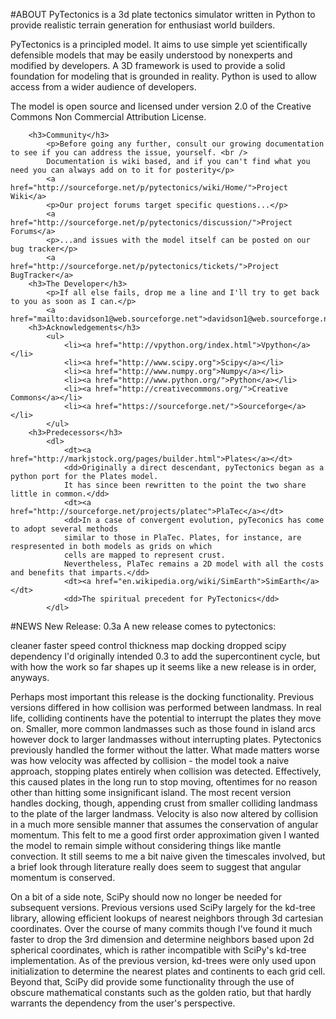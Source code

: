 #ABOUT
PyTectonics is a 3d plate tectonics simulator written in Python to provide realistic terrain generation for enthusiast world builders.

PyTectonics is a principled model. It aims to use simple yet scientifically defensible models that may be easily understood by nonexperts and modified by developers. A 3D framework is used to provide a solid foundation for modeling that is grounded in reality. Python is used to allow access from a wider audience of developers.

The model is open source and licensed under version 2.0 of the Creative Commons Non Commercial Attribution License.

        <h3>Community</h3>
            <p>Before going any further, consult our growing documentation to see if you can address the issue, yourself. <br /> 
            Documentation is wiki based, and if you can't find what you need you can always add on to it for posterity</p>
            <a href="http://sourceforge.net/p/pytectonics/wiki/Home/">Project Wiki</a>
            <p>Our project forums target specific questions...</p>
            <a href="http://sourceforge.net/p/pytectonics/discussion/">Project Forums</a>
            <p>...and issues with the model itself can be posted on our bug tracker</p>
            <a href="http://sourceforge.net/p/pytectonics/tickets/">Project BugTracker</a>
        <h3>The Developer</h3>
            <p>If all else fails, drop me a line and I'll try to get back to you as soon as I can.</p>
            <a href="mailto:davidson1@web.sourceforge.net">davidson1@web.sourceforge.net</a>
        <h3>Acknowledgements</h3>
            <ul>
                <li><a href="http://vpython.org/index.html">Vpython</a></li>
                <li><a href="http://www.scipy.org">Scipy</a></li>
                <li><a href="http://www.numpy.org">Numpy</a></li>
                <li><a href="http://www.python.org/">Python</a></li>
                <li><a href="http://creativecommons.org/">Creative Commons</a></li>
                <li><a href="https://sourceforge.net/">Sourceforge</a></li>
            </ul>
        <h3>Predecessors</h3>
            <dl>
                <dt><a href="http://markjstock.org/pages/builder.html">Plates</a></dt>
                <dd>Originally a direct descendant, pyTectonics began as a python port for the Plates model. 
                It has since been rewritten to the point the two share little in common.</dd>
                <dt><a href="http://sourceforge.net/projects/platec">PlaTec</a></dt>
                <dd>In a case of convergent evolution, pyTeconics has come to adopt several methods
                similar to those in PlaTec. Plates, for instance, are respresented in both models as grids on which 
                cells are mapped to represent crust. 
                Nevertheless, PlaTec remains a 2D model with all the costs and benefits that imparts.</dd>
                <dt><a href="en.wikipedia.org/wiki/SimEarth">SimEarth</a></dt>
                <dd>The spiritual precedent for PyTectonics</dd>
            </dl>






#NEWS
New Release: 0.3a
A new release comes to pytectonics:

cleaner
faster
speed control
thickness map
docking
dropped scipy dependency
I'd originally intended 0.3 to add the supercontinent cycle, but with how the work so far shapes up it seems like a new release is in order, anyways.

Perhaps most important this release is the docking functionality. Previous versions differed in how collision was performed between landmass. In real life, colliding continents have the potential to interrupt the plates they move on. Smaller, more common landmasses such as those found in island arcs however dock to larger landmasses without interrupting plates. Pytectonics previously handled the former without the latter. What made matters worse was how velocity was affected by collision - the model took a naive approach, stopping plates entirely when collision was detected. Effectively, this caused plates in the long run to stop moving, oftentimes for no reason other than hitting some insignificant island. The most recent version handles docking, though, appending crust from smaller colliding landmass to the plate of the larger landmass. Velocity is also now altered by collision in a much more sensible manner that assumes the conservation of angular momentum. This felt to me a good first order approximation given I wanted the model to remain simple without considering things like mantle convection. It still seems to me a bit naive given the timescales involved, but a brief look through literature really does seem to suggest that angular momentum is conserved.

On a bit of a side note, SciPy should now no longer be needed for subsequent versions. Previous versions used SciPy largely for the kd-tree library, allowing efficient lookups of nearest neighbors through 3d cartesian coordinates. Over the course of many commits though I've found it much faster to drop the 3rd dimension and determine neighbors based upon 2d spherical coordinates, which is rather incompatible with SciPy's kd-tree implementation. As of the previous version, kd-trees were only used upon initialization to determine the nearest plates and continents to each grid cell. Beyond that, SciPy did provide some functionality through the use of obscure mathematical constants such as the golden ratio, but that hardly warrants the dependency from the user's perspective.